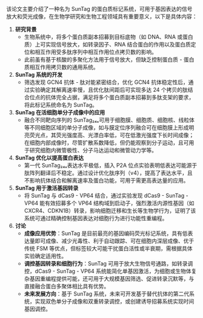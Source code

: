 该论文主要介绍了一种名为 SunTag 的蛋白质标记系统，可用于基因表达的信号放大和荧光成像，在生物学研究和生物工程领域具有重要意义，以下是具体内容：
1. **研究背景**
    - 生物系统中，将多个蛋白质副本招募到目标底物（如 DNA、RNA 或蛋白质）上可实现信号放大，如转录因子、RNA 结合蛋白的作用以及蛋白质定位和相互作用受多肽序列中相互作用位点拷贝数的影响。
    - 此前虽有基于核酸的多聚化方法用于信号放大，但缺乏控制蛋白质 - 蛋白质相互作用拷贝数的通用系统。
2. **SunTag 系统的开发**
    - 筛选发现 GCN4 抗体 - 肽对能紧密结合，优化 GCN4 抗体稳定性后，通过实验确定其解离速率慢，且优化肽间距后可实现多达 24 个拷贝的肽结合位点的抗体完全占据，满足将多个蛋白质副本招募到多肽支架的要求，将此标记系统命名为 SunTag。
3. **SunTag 在活细胞单分子成像中的应用**
    - 融合不同靶向序列的 SunTag₂₄ₓ可用于细胞膜、细胞质、细胞核、线粒体等不同细胞区域的单分子成像，如与膜定位序列融合可在细胞膜上形成明亮荧光点，其荧光强度高、光漂白率低，可在低激光强度下长时间成像；在细胞内部成像时，尽管扩散系数降低，但仍能观察到分子运动，且可用于研究细胞内微管极性、分子马达运动和微管动力学等。
4. **SunTag 优化以提高蛋白表达**
    - 第一代 SunTag₂₄ₓ表达水平极低，插入 P2A 位点实验表明低表达可能源于肽阵列翻译后不稳定。通过设计优化肽序列（v4），提高了表达水平，且不影响抗体结合和解离速率及蛋白功能，可用于需更高表达量的应用。
5. **SunTag 用于激活基因转录**
    - 将 SunTag 与 dCas9 - VP64 结合，通过实验发现 dCas9 - SunTag - VP64 能有效招募多个 VP64 结构域到启动子，强烈激活内源性基因（如 CXCR4、CDKN1B）转录，影响细胞迁移和生长等生物学行为，证明了该系统可通过精确控制基因表达对细胞行为进行功能性重编程。
6. **讨论**
    - **成像应用优势**：SunTag 是目前最亮的基因编码荧光标记系统，具有低表达量即可成像、减少光毒性、利于自动跟踪、可在细胞内深层成像、优于传统 FSM 等优点，但标签较大可能干扰蛋白活性或半衰期，需根据具体实验确定适用性。
    - **调控基因转录和细胞行为**：SunTag 可用于放大生物信号通路，如转录调控，dCas9 - SunTag - VP64 系统能简化单基因激活，为细胞或生物体复杂基因重编程提供可能，还可用于大规模基因筛选、促进转录沉默等，与直接融合蛋白多聚体相比具有优势。
    - **未来发展方向**：基于 SunTag 系统，未来可开发基于替代抗体的第二代系统，实现双色单分子成像和双重转录调控，或创建诱导招募系统实现时间基因调控。


